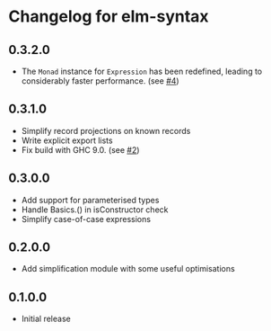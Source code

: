 # Changelog for elm-syntax

## 0.3.2.0

- The `Monad` instance for `Expression` has been redefined, leading to considerably faster performance. (see [#4](https://github.com/folq/elm-syntax/pull/4))

## 0.3.1.0

- Simplify record projections on known records
- Write explicit export lists
- Fix build with GHC 9.0. (see [#2](https://github.com/folq/elm-syntax/pull/2))

## 0.3.0.0

- Add support for parameterised types
- Handle Basics.() in isConstructor check
- Simplify case-of-case expressions

## 0.2.0.0

- Add simplification module with some useful optimisations


## 0.1.0.0

- Initial release
